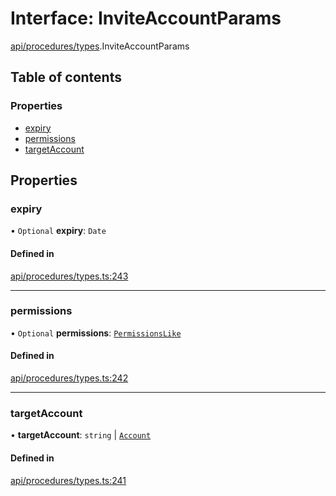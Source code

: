 # Interface: InviteAccountParams

[api/procedures/types](../wiki/api.procedures.types).InviteAccountParams

## Table of contents

### Properties

- [expiry](../wiki/api.procedures.types.InviteAccountParams#expiry)
- [permissions](../wiki/api.procedures.types.InviteAccountParams#permissions)
- [targetAccount](../wiki/api.procedures.types.InviteAccountParams#targetaccount)

## Properties

### expiry

• `Optional` **expiry**: `Date`

#### Defined in

[api/procedures/types.ts:243](https://github.com/PolymeshAssociation/polymesh-sdk/blob/079537ad/src/api/procedures/types.ts#L243)

___

### permissions

• `Optional` **permissions**: [`PermissionsLike`](../wiki/types#permissionslike)

#### Defined in

[api/procedures/types.ts:242](https://github.com/PolymeshAssociation/polymesh-sdk/blob/079537ad/src/api/procedures/types.ts#L242)

___

### targetAccount

• **targetAccount**: `string` \| [`Account`](../wiki/api.entities.Account.Account)

#### Defined in

[api/procedures/types.ts:241](https://github.com/PolymeshAssociation/polymesh-sdk/blob/079537ad/src/api/procedures/types.ts#L241)
